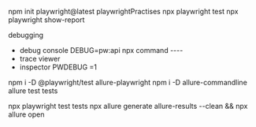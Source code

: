 npm init playwright@latest playwrightPractises
npx playwright test
npx playwright show-report

debugging
- debug console DEBUG=pw:api npx command ----
- trace viewer
- inspector PWDEBUG =1


npm i -D @playwright/test allure-playwright
npm i -D allure-commandline
allure test tests

 npx playwright test tests
npx allure generate allure-results --clean && npx allure open
